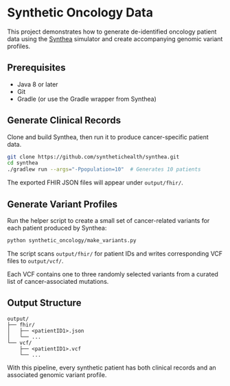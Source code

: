 # Synthetic Oncology Data

This project demonstrates how to generate de-identified oncology patient data
using the [Synthea](https://github.com/synthetichealth/synthea) simulator and
create accompanying genomic variant profiles.

## Prerequisites

- Java 8 or later
- Git
- Gradle (or use the Gradle wrapper from Synthea)

## Generate Clinical Records

Clone and build Synthea, then run it to produce cancer-specific patient data.

```bash
git clone https://github.com/synthetichealth/synthea.git
cd synthea
./gradlew run --args="-Ppopulation=10"  # Generates 10 patients
```

The exported FHIR JSON files will appear under `output/fhir/`.

## Generate Variant Profiles

Run the helper script to create a small set of cancer-related variants for each
patient produced by Synthea:

```bash
python synthetic_oncology/make_variants.py
```

The script scans `output/fhir/` for patient IDs and writes corresponding VCF
files to `output/vcf/`.

Each VCF contains one to three randomly selected variants from a curated list of
cancer-associated mutations.

## Output Structure

```
output/
├── fhir/
│   ├── <patientID1>.json
│   └── ...
└── vcf/
    ├── <patientID1>.vcf
    └── ...
```

With this pipeline, every synthetic patient has both clinical records and an
associated genomic variant profile.
